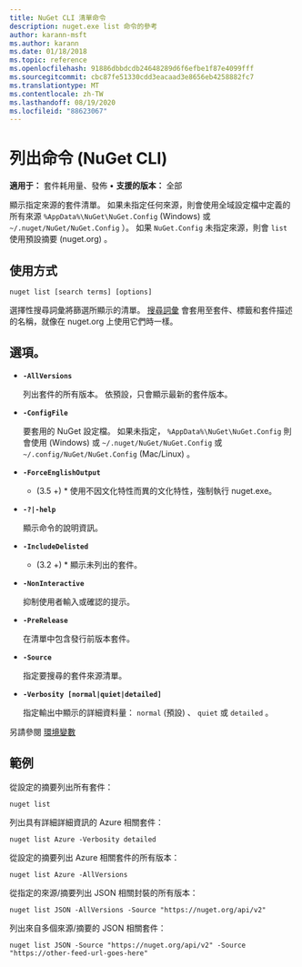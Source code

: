 ```yaml
---
title: NuGet CLI 清單命令
description: nuget.exe list 命令的參考
author: karann-msft
ms.author: karann
ms.date: 01/18/2018
ms.topic: reference
ms.openlocfilehash: 91886dbbdcdb24648289d6f6efbe1f87e4099fff
ms.sourcegitcommit: cbc87fe51330cdd3eacaad3e8656eb4258882fc7
ms.translationtype: MT
ms.contentlocale: zh-TW
ms.lasthandoff: 08/19/2020
ms.locfileid: "88623067"
---
```

# <a name="list-command-nuget-cli"></a>列出命令 (NuGet CLI) 

**適用于：** 套件耗用量、發佈 &bullet; **支援的版本：** 全部

顯示指定來源的套件清單。 如果未指定任何來源，則會使用全域設定檔中定義的所有來源 `%AppData%\NuGet\NuGet.Config` (Windows) 或 `~/.nuget/NuGet/NuGet.Config` ）。 如果 `NuGet.Config` 未指定來源，則會 `list` 使用預設摘要 (nuget.org) 。

## <a name="usage"></a>使用方式

```cli
nuget list [search terms] [options]
```

選擇性搜尋詞彙將篩選所顯示的清單。 [搜尋詞彙](/nuget/consume-packages/finding-and-choosing-packages#search-syntax) 會套用至套件、標籤和套件描述的名稱，就像在 nuget.org 上使用它們時一樣。 

## <a name="options"></a>選項。

- **`-AllVersions`**

  列出套件的所有版本。 依預設，只會顯示最新的套件版本。

- **`-ConfigFile`**

  要套用的 NuGet 設定檔。 如果未指定， `%AppData%\NuGet\NuGet.Config` 則會使用 (Windows) 或 `~/.nuget/NuGet/NuGet.Config` 或 `~/.config/NuGet/NuGet.Config` (Mac/Linux) 。

- **`-ForceEnglishOutput`**

  * (3.5 +) * 使用不因文化特性而異的文化特性，強制執行 nuget.exe。

- **`-?|-help`**

  顯示命令的說明資訊。

- **`-IncludeDelisted`**

  * (3.2 +) * 顯示未列出的套件。

- **`-NonInteractive`**

  抑制使用者輸入或確認的提示。

- **`-PreRelease`**

  在清單中包含發行前版本套件。

- **`-Source`**

  指定要搜尋的套件來源清單。

- **`-Verbosity [normal|quiet|detailed]`**

  指定輸出中顯示的詳細資料量： `normal` (預設) 、 `quiet` 或 `detailed` 。

另請參閱 [環境變數](cli-ref-environment-variables.md)

## <a name="examples"></a>範例

從設定的摘要列出所有套件：
```
nuget list
```
列出具有詳細詳細資訊的 Azure 相關套件：
```
nuget list Azure -Verbosity detailed
```
從設定的摘要列出 Azure 相關套件的所有版本：
```
nuget list Azure -AllVersions
```
從指定的來源/摘要列出 JSON 相關封裝的所有版本：
```
nuget list JSON -AllVersions -Source "https://nuget.org/api/v2"
```
列出來自多個來源/摘要的 JSON 相關套件：
```
nuget list JSON -Source "https://nuget.org/api/v2" -Source "https://other-feed-url-goes-here"
```
